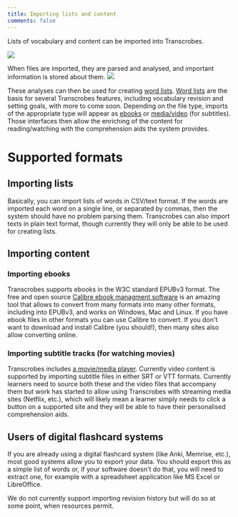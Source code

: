 ```yaml
---
title: Importing lists and content
comments: false
---
```


Lists of vocabulary and content can be imported into Transcrobes. 

<img style="max-width:70%" src="/img/imports/3body1.png"/>

When files are imported, they are parsed and analysed, and important information is stored about them.
<img style="max-width:70%" src="/img/imports/3body2.png"/>

These analyses can then be used for creating [word lists](/page/software/configure/wordlists). [Word lists](/page/software/configure/wordlists) are the basis for several Transcrobes features, including vocabulary revision and setting goals, with more to come soon. Depending on the file type, imports of the appropriate type will appear as [ebooks](/page/software/learn/boocrobes) or [media/video](/page/software/learn/moocrobes) (for subtitles). Those interfaces then allow the enriching of the content for reading/watching with the comprehension aids the system provides.

# Supported formats
## Importing lists

Basically, you can import lists of words in CSV/text format. If the words are imported each word on a single line, or separated by commas, then the system should have no problem parsing them. Transcrobes can also import texts in plain text format, though currently they will only be able to be used for creating lists.

## Importing content
### Importing ebooks
Transcrobes supports ebooks in the W3C standard EPUBv3 format. The free and open source [Calibre ebook managment software](https://calibre-ebook.com/) is an amazing tool that allows to convert from many formats into many other formats, including into EPUBv3, and works on Windows, Mac and Linux. If you have ebook files in other formats you can use Calibre to convert. If you don't want to download and install Calibre (you should!), then many sites also allow converting online.

### Importing subtitle tracks (for watching movies)
Transcrobes includes [a movie/media player](/page/software/learn/moocrobes/). Currently video content is supported by importing subtitle files in either SRT or VTT formats. Currently learners need to source both these and the video files that accompany them but work has started to allow using Transcrobes with streaming media sites (Netflix, etc.), which will likely mean a learner simply needs to click a button on a supported site and they will be able to have their personalised comprehension aids.

## Users of digital flashcard systems
If you are already using a digital flashcard system (like Anki, Memrise, etc.), most good systems allow you to export your data. You should export this as a simple list of words or, if your software doesn't do that, you will need to extract one, for example with a spreadsheet application like MS Excel or LibreOffice.

We do not currently support importing revision history but will do so at some point, when resources permit.
